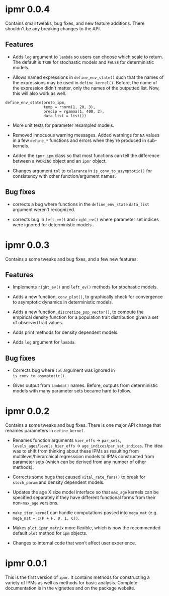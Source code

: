 # ipmr 0.0.4

Contains small tweaks, bug fixes, and new feature additions. There shouldn't be any breaking changes to the API. 

## Features

- Adds `log` argument to `lambda` so users can choose which scale to return. The default is `TRUE` for stochastic models and `FALSE` for deterministic models.

- Allows named expressions in `define_env_state()` such that the names of the expressions may be used in `define_kernel()`. Before, the name of the expression didn't matter, only the names of the outputted list. Now, this will also work as well.  

```
define_env_state(proto_ipm, 
                 temp = rnorm(1, 20, 3), 
                 precip = rgamma(1, 400, 2),
                 data_list = list())

```

- More unit tests for parameter resampled models.

- Removed innocuous warning messages. Added warnings for `NA` values in a few `define_*` functions and errors when they're produced in sub-kernels.

- Added the `ipmr_ipm` class so that most functions can tell the difference between a `PADRINO` object and an `ipmr` object.

- Changes argument `tol` to `tolerance` in `is_conv_to_asymptotic()` for consistency with other function/argument names.

## Bug fixes

- corrects a bug where functions in the `define_env_state` `data_list` argument weren't recognized.

- corrects bug in `left_ev()` and `right_ev()` where parameter set indices were ignored for deterministic models .

# ipmr 0.0.3

Contains a some tweaks and bug fixes, and a few new features:

## Features

  - Implements `right_ev()` and `left_ev()` methods for stochastic models.
  
  - Adds a new function, `conv_plot()`, to graphically check for convergence to asymptotic dynamics in deterministic models. 
  
  - Adds a new function, `discretize_pop_vector()`, to compute the empirical density function for a population trait distribution given a set of observed trait values.
  
  - Adds print methods for density dependent models.
  
  - Adds `log` argument for `lambda`.
  
## Bug fixes

  - Corrects bug where `tol` argument was ignored in `is_conv_to_asymptotic()`.
  
  - Gives output from `lambda()` names. Before, outputs from deterministic models with many parameter sets became hard to follow. 

# ipmr 0.0.2

Contains a some tweaks and bug fixes. There is one major API change that renames parameters in `define_kernel`.

  - Renames function arguments `hier_effs` -> `par_sets`, `levels_ages`/`levels_hier_effs` -> `age_indices`/`par_set_indices`. The idea was to shift from thinking about these IPMs as resulting from multilevel/hierarchical regresssion models to IPMs constructed from parameter sets (which can be derived from any number of other methods). 
  
  - Corrects some bugs that caused `vital_rate_funs()` to break for `stoch_param` and density dependent models.
  
  - Updates the age X size model interface so that `max_age` kernels can be specified separately if they have different functional forms from their non-`max_age` versions.
  
  - `make_iter_kernel` can handle computations passed into `mega_mat` (e.g. `mega_mat = c(P + F, 0, I, C))`.
  
  - Makes `plot.ipmr_matrix` more flexible, which is now the recommended default `plot` method for `ipm` objects. 
  
  - Changes to internal code that won't affect user experience. 
  
# ipmr 0.0.1

This is the first version of `ipmr`. It contains methods for constructing a variety of IPMs as well as methods for basic analysis. Complete documentation is in the vignettes and on the package website.
